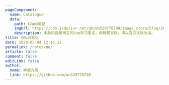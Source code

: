 ```yaml
---
pageComponent: 
  name: Catalogue
  data: 
    path: 《Vue》笔记
    imgUrl: https://cdn.jsdelivr.net/gh/wu529778790/image_store/blog/20200204143633.png
    description: 本章内容是博主的Vue学习笔记，非教程文档，请以官方文档为准。
title: 《Vue》笔记
date: 2020-02-04 12:16:12
permalink: /note/vue/
article: false
comment: false
editLink: false
author: 
  name: 神族九帝
  link: https://github.com/wu529778790
---
```


